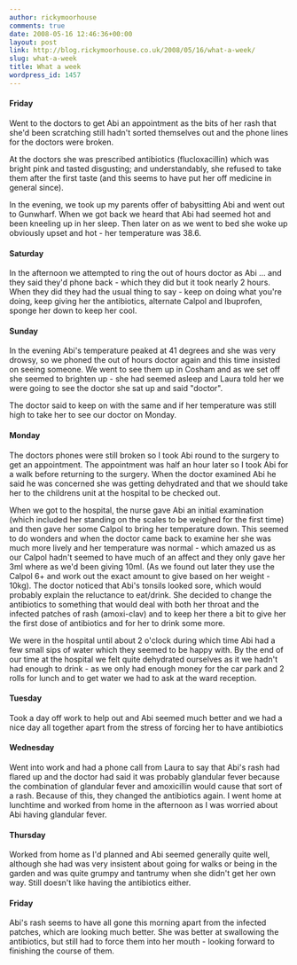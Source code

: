 ```yaml
---
author: rickymoorhouse
comments: true
date: 2008-05-16 12:46:36+00:00
layout: post
link: http://blog.rickymoorhouse.co.uk/2008/05/16/what-a-week/
slug: what-a-week
title: What a week
wordpress_id: 1457
---
```


#### Friday




Went to the doctors to get Abi an appointment as the bits of her rash that she'd been scratching still hadn't sorted themselves out and the phone lines for the doctors were broken.




At the doctors she was prescribed antibiotics (flucloxacillin) which was bright pink and tasted disgusting; and understandably, she refused to take them after the first taste (and this seems to have put her off medicine in general since).




In the evening, we took up my parents offer of babysitting Abi and went out to Gunwharf. When we got back we heard that Abi had seemed hot and been kneeling up in her sleep. Then later on as we went to bed she woke up obviously upset and hot - her temperature was 38.6.





#### Saturday





In the afternoon we attempted to ring the out of hours doctor as Abi ... and they said they'd phone back - which they did but it took nearly 2 hours. When they did they had the usual thing to say - keep on doing what you're doing, keep giving her the antibiotics, alternate Calpol and Ibuprofen, sponge her down to keep her cool.





#### Sunday





In the evening Abi's temperature peaked at 41 degrees and she was very drowsy, so we phoned the out of hours doctor again and this time insisted on seeing someone. We went to see them up in Cosham and as we set off she seemed to brighten up - she had seemed asleep and Laura told her we were going to see the doctor she sat up and said "doctor".




The doctor said to keep on with the same and if her temperature was still high to take her to see our doctor on Monday.




#### Monday




The doctors phones were still broken so I took Abi round to the surgery to get an appointment. The appointment was half an hour later so I took Abi for a walk before returning to the surgery. When the doctor examined Abi he said he was concerned she was getting dehydrated and that we should take her to the childrens unit at the hospital to be checked out. 





When we got to the hospital, the nurse gave Abi an initial examination (which included her standing on the scales to be weighed for the first time) and then gave her some Calpol to bring her temperature down. This seemed to do wonders and when the doctor came back to examine her she was much more lively and her temperature was normal - which amazed us as our Calpol hadn't seemed to have much of an affect and they only gave her 3ml where as we'd been giving 10ml. (As we found out later they use the Calpol 6+ and work out the exact amount to give based on her weight - 10kg). The doctor noticed that Abi's tonsils looked sore, which would probably explain the reluctance to eat/drink. She decided to change the antibiotics to something that would deal with both her throat and the infected patches of rash (amoxi-clav) and to keep her there a bit to give her the first dose of antibiotics and for her to drink some more. 





We were in the hospital until about 2 o'clock during which time Abi had a few small sips of water which they seemed to be happy with. By the end of our time at the hospital we felt quite dehydrated ourselves as it we hadn't had enough to drink - as we only had enough money for the car park and 2 rolls for lunch and to get water we had to ask at the ward reception.





#### Tuesday




Took a day off work to help out and Abi seemed much better and we had a nice day all together apart from the stress of forcing her to have antibiotics




#### Wednesday




Went into work and had a phone call from Laura to say that Abi's rash had flared up and the doctor had said it was probably glandular fever because the combination of glandular fever and amoxicillin would cause that sort of a rash. Because of this, they changed the antibiotics again. I went home at lunchtime and worked from home in the afternoon as I was worried about Abi having glandular fever.




#### Thursday




Worked from home as I'd planned and Abi seemed generally quite well, although she had was very insistent about going for walks or being in the garden and was quite grumpy and tantrumy when she didn't get her own way. Still doesn't like having the antibiotics either.




#### Friday




Abi's rash seems to have all gone this morning apart from the infected patches, which are looking much better. She was better at swallowing the antibiotics, but still had to force them into her mouth - looking forward to finishing the course of them.

